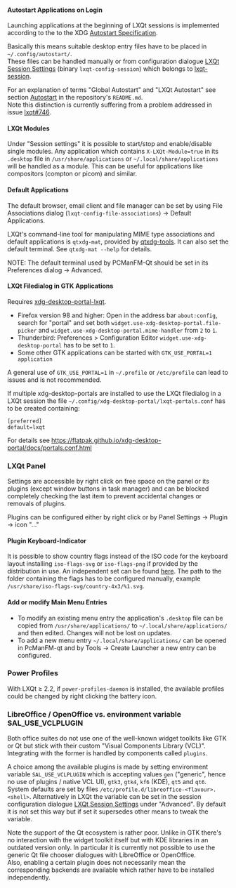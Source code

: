 

#### Autostart Applications on Login

Launching applications at the beginning of LXQt sessions is implemented according to the to the XDG [Autostart Specification](https://www.freedesktop.org/wiki/Specifications/autostart-spec/).   

Basically this means suitable desktop entry files have to be placed in `~/.config/autostart/`.   
These files can be handled manually or from configuration dialogue [LXQt Session Settings](https://github.com/lxqt/lxqt-session/blob/master/README.md#lxqt-session-settings) (binary `lxqt-config-session`) which belongs to [lxqt-session](https://github.com/lxqt/lxqt-session).   

For an explanation of terms "Global Autostart" and "LXQt Autostart" see section [Autostart](https://github.com/lxqt/lxqt-session/blob/master/README.md#autostart) in the repository's `README.md`.   
Note this distinction is currently suffering from a problem addressed in issue [lxqt#746](https://github.com/lxqt/lxqt/issues/746).   

#### LXQt Modules

Under "Session settings" it is possible to start/stop and enable/disable single modules. Any application which contains `X-LXQt-Module=true` in its `.desktop` file in `/usr/share/applications` or `~/.local/share/applications` will be handled as a module. This can be useful for applications like compositors (compton or picom) and similar.

#### Default Applications

The default browser, email client and file manager can be set by using File Associations dialog (`lxqt-config-file-associations`) → Default Applications.

LXQt's command-line tool for manipulating MIME type associations and default applications is `qtxdg-mat`, provided by [qtxdg-tools](https://github.com/lxqt/qtxdg-tools). It can also set the default terminal. See `qtxdg-mat --help` for details.

NOTE: The default terminal used by PCManFM-Qt should be set in its Preferences dialog → Advanced.

#### LXQt Filedialog in GTK Applications

Requires [xdg-desktop-portal-lxqt](https://github.com/lxqt/xdg-desktop-portal-lxqt/).

* Firefox version 98 and higher:  Open in the address bar `about:config`, search for "portal" and set both `widget.use-xdg-desktop-portal.file-picker` and `widget.use-xdg-desktop-portal.mime-handler`  from `2` to `1`. 
* Thunderbird: Preferences > Configuration Editor `widget.use-xdg-desktop-portal` has to be set to `1`. 
* Some other GTK applications can be started with `GTK_USE_PORTAL=1 application`

A general use of `GTK_USE_PORTAL=1` in `~/.profile` or `/etc/profile` can lead to issues and
 is not recommended. 

If multiple xdg-desktop-portals are installed  to use the LXQt filedialog in a LXQt session the file
`~/.config/xdg-desktop-portal/lxqt-portals.conf` has to be created containing:

```
[preferred]
default=lxqt
```
For details see https://flatpak.github.io/xdg-desktop-portal/docs/portals.conf.html


### LXQt Panel

Settings are accessible by right click on free space on the panel or its  plugins (except window buttons in task manager) and can be blocked completely checking the last item to prevent accidental changes or removals of plugins.

Plugins can be configured either by right click or by Panel Settings → Plugin → icon "..."

#### Plugin Keyboard-Indicator

It is possible to show country flags instead of the  ISO code  for the keyboard layout installing `iso-flags-svg` or `iso-flags-png` if provided by the distribution in use. An independent set can be found [here](https://github.com/hampusborgos/country-flags). The path to the folder containing the flags has to be configured manually, example `/usr/share/iso-flags-svg/country-4x3/%1.svg`. 

#### Add or modify Main Menu Entries

* To  modify an existing menu entry  the application's `.desktop` file can be copied from `/usr/share/applications/` to `~/.local/share/applications/` and then edited. Changes will not be lost on updates.
* To add a new menu entry `~/.local/share/applications/` can be opened in PcManFM-qt and by Tools → Create Launcher a new entry can be configured.

### Power Profiles

With LXQt ≥ 2.2, if `power-profiles-daemon` is installed, the available profiles could be changed by right clicking the battery icon.

### LibreOffice / OpenOffice vs. environment variable SAL_USE_VCLPLUGIN

Both office suites do not use one of the well-known widget toolkits like GTK or Qt but stick with their custom "Visual Component*s* Library (VCL)". Integrating with the former is handled by components called `plugins`.   

A choice among the available plugins is made by setting environment variable `SAL_USE_VCLPLUGIN` which is accepting values `gen` ("generic", hence no use of plugins / native VCL UI), `gtk3`, `gtk4`, `kf6` (KDE), `qt5` and `qt6`. 
System defaults are set by files `/etc/profile.d/libreoffice-<flavour>.<shell>`. Alternatively in LXQt the variable can be set in the session configuration dialogue [LXQt Session Settings](https://github.com/lxqt/lxqt-session#lxqt-session-settings) under "Advanced".
By default it is not set this way but if set it supersedes other means to tweak the variable.

Note the support of the Qt ecosystem is rather poor. Unlike in GTK there's no interaction with the widget toolkit itself but with KDE libraries in an outdated version only. In particular it is currently not possible to use the generic Qt file chooser dialogues with LibreOffice or OpenOffice.   
Also, enabling a certain plugin does not necessarily mean the corresponding backends are available which rather have to be installed independently.   
